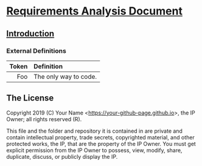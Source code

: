 # [Requirements Analysis Document](../readme.md)

## [Introduction](./readme.md)

### External Definitions

| Token | Definition |
|------:|:-----------|
| Foo | The only way to code. |

## The License

Copyright 2019 (C) Your Name <<https://your-github-page.github.io>>, the IP Owner; all rights reserved (R).

This file and the folder and repository it is contained in are private and contain intellectual property, trade secrets, copyrighted material, and other protected works, the IP, that are the property of the IP Owner. You must get explicit permission from the IP Owner to possess, view, modify, share, duplicate, discuss, or publicly display the IP.
